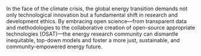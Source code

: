 In the face of the climate crisis, the global energy transition demands not only technological innovation but a fundamental shift in research and development ethics. By embracing open science—from transparent data and methodologies to the collaborative creation of open-source appropriate technologies (OSAT)—the energy research community can dismantle inequitable, top-down models and foster a more just, sustainable, and community-empowered energy future. 